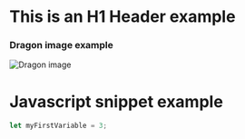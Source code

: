 # This is an H1 Header example

### Dragon image example
![Dragon image](https://cdn.pixabay.com/photo/2023/01/06/12/38/ai-generated-7701143_640.jpg)

# Javascript snippet example
``` javascript
let myFirstVariable = 3;
```

